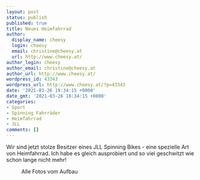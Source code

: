 ```yaml
---
layout: post
status: publish
published: true
title: Neues Heimfahrrad
author:
  display_name: cheesy
  login: cheesy
  email: christine@cheesy.at
  url: http://www.cheesy.at/
author_login: cheesy
author_email: christine@cheesy.at
author_url: http://www.cheesy.at/
wordpress_id: 43343
wordpress_url: http://www.cheesy.at/?p=43343
date: '2021-03-26 19:34:15 +0000'
date_gmt: '2021-03-26 18:34:15 +0000'
categories:
- Sport
- Spinning Fahrräder
- Heimfahrrad
- JLL
comments: []
---
```

<!-- wp:paragraph -->
Wir sind jetzt stolze Besitzer eines JLL Spinning Bikes - eine spezielle Art von Heimfahrrad. Ich habe es gleich ausprobiert und so viel geschwitzt wie schon lange nicht mehr!
<!-- /wp:paragraph -->
<!-- wp:image {"id":43340,"linkDestination":"custom"} -->
<figure class="wp-block-image"><a href="{% link _fotos/leben-in-belfast/2021-2/heimfahrrad/index.md %}"><img src="{% link _fotos/leben-in-belfast/2021-2/heimfahrrad/Heimfahrrad-007.jpg %}" alt="" class="wp-image-43340"></a><br>
<figcaption>Alle Fotos vom Aufbau</figcaption>
</figure>
<!-- /wp:image -->
